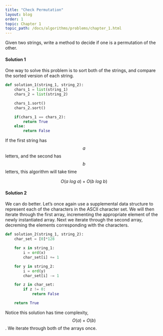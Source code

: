 ```yaml
---
title: "Check Permutation"
layout: blog
order: 1
topic: Chapter 1
topic_path: /docs/algorithms/problems/chapter_1.html
---
```

Given two strings, write a method to decide if one is a permutation of the other.

#### Solution 1
One way to solve this problem is to sort both of the strings, and compare the sorted version of each string.

```python
def solution_1(string_1, string_2):
    chars_1 = list(string_1)
    chars_2 = list(string_2)

    chars_1.sort()
    chars_2.sort()

    if(chars_1 == chars_2):
        return True
    else:
        return False
```

If the first string has $$ a $$ letters, and the second has $$ b $$ letters, this algorithm will take time

$$
O(a \ log \ a) + O(b \ log \ b)
$$

#### Solution 2
We can do better. Let’s once again use a supplemental data structure to represent each of the characters in the ASCII character set. We will then iterate through the first array, incrementing the appropriate element of the newly instantiated array. Next we iterate through the second array, decreming the elements corresponding with the characters.

```python
def solution_2(string_1, string_2):
    char_set = [0]*128

    for x in string_1:
        i = ord(x)
        char_set[i] += 1

    for y in string_2:
        i = ord(y)
        char_set[i] -= 1

    for z in char_set:
        if z != 0:
            return False

    return True
```

Notice this solution has time complexity, $$ O(a) + O(b) $$. We iterate through both of the arrays once.